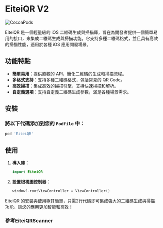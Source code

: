 # EiteiQR V2

![CocoaPods](https://img.shields.io/cocoapods/v/EiteiQR.svg)

EiteiQR 是一個輕量級的 iOS 二維碼生成與掃描庫，旨在為開發者提供一個簡單易用的接口，來集成二維碼生成與掃描功能。它支持多種二維碼格式，並且具有高效的掃描性能，適用於各種 iOS 應用開發場景。

## 功能特點

- **簡單易用**：提供直觀的 API，簡化二維碼的生成和掃描流程。
- **多格式支持**：支持多種二維碼格式，包括常見的 QR Code。
- **高效掃描**：集成高效的掃描引擎，支持快速掃描和解析。
- **自定義選項**：支持自定義二維碼生成參數，滿足各種場景需求。

## 安裝

### 將以下代碼添加到您的 `Podfile` 中：

```ruby
pod 'EiteiQR'
```

## 使用

1. **導入庫**：
   ```swift
   import EiteiQR
   ```

2. **設置根視圖控制器**：
   ```swift
   window?.rootViewController = ViewController()
   ```

EiteiQR 的安裝與使用極其簡單，只需2行代碼即可集成強大的二維碼生成與掃描功能。讓您的應用更加智能和高效！

### 參考EiteiQRScanner
